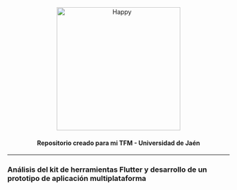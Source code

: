<div align="center">
   <img src="https://raw.githubusercontent.com/flutter/website/master/src/_assets/image/flutter-lockup.png" alt="Happy" width="280"/>
   <h4>Repositorio creado para mi TFM - Universidad de Jaén </h4>
</div>

----

### Análisis del kit de herramientas Flutter y desarrollo de un prototipo de aplicación multiplataforma


